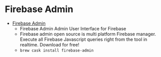 # Firebase Admin
- [Firebase Admin](https://firebaseadmin.com/)
  -  Firebase Admin Admin User Interface for Firebase
  - Firebase admin open source is multi platform Firebase manager. Execute all Firebase Javascript queries right from the tool in realtime. Download for free!
  - `brew cask install firebase-admin`
